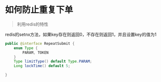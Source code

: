 # 如何防止重复下单

> 利用redis的特性

redis的setnx方法，如果key存在则返回0，不存在则返回1，并且设置key的值为1

``` java
public @interface RepeatSubmit {
    enum Type {
        PARAM, TOKEN
    }
    Type limitType() default Type.PARAM;
    Long lockTime() default 5;
    
}
```

